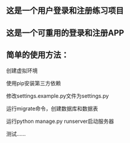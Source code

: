 ## 这是一个用户登录和注册练习项目
## 这是一个可重用的登录和注册APP

## 简单的使用方法：
创建虚拟环境

使用pip安装第三方依赖

修改settings.example.py文件为settings.py

运行migrate命令，创建数据库和数据表

运行python manage.py runserver启动服务器

测试……